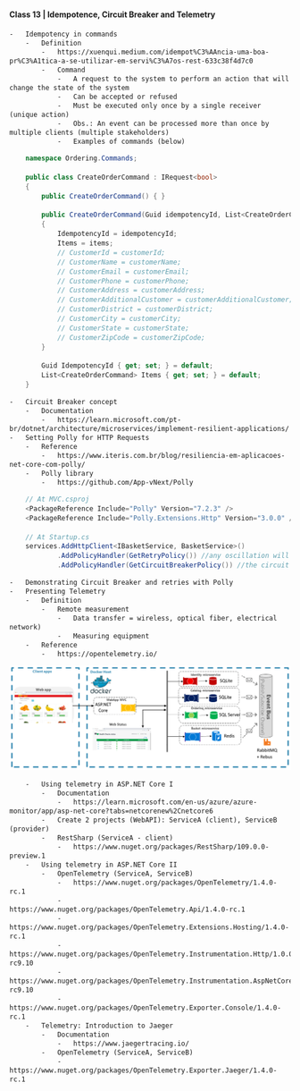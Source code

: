 #### Class 13 | Idempotence, Circuit Breaker and Telemetry
    -   Idempotency in commands
        -   Definition
            -   https://xuenqui.medium.com/idempot%C3%AAncia-uma-boa-pr%C3%A1tica-a-se-utilizar-em-servi%C3%A7os-rest-633c38f4d7c0
            -   Command
                -   A request to the system to perform an action that will change the state of the system
                -   Can be accepted or refused
                -   Must be executed only once by a single receiver (unique action)
                -   Obs.: An event can be processed more than once by multiple clients (multiple stakeholders)
                -   Examples of commands (below)
```c#
    namespace Ordering.Commands;
    
    public class CreateOrderCommand : IRequest<bool>
    {
        public CreateOrderCommand() { }

        public CreateOrderCommand(Guid idempotencyId, List<CreateOrderCommand> items)
        {
            IdempotencyId = idempotencyId;
            Items = items;
            // CustomerId = customerId;
            // CustomerName = customerName;
            // CustomerEmail = customerEmail;
            // CustomerPhone = customerPhone;
            // CustomerAddress = customerAddress;
            // CustomerAdditionalCustomer = customerAdditionalCustomer;
            // CustomerDistrict = customerDistrict;
            // CustomerCity = customerCity;
            // CustomerState = customerState;
            // CustomerZipCode = customerZipCode;
        }

        Guid IdempotencyId { get; set; } = default;
        List<CreateOrderCommand> Items { get; set; } = default;
    }
```
    -   Circuit Breaker concept
        -   Documentation
            -   https://learn.microsoft.com/pt-br/dotnet/architecture/microservices/implement-resilient-applications/
    -   Setting Polly for HTTP Requests
        -   Reference
            -   https://www.iteris.com.br/blog/resiliencia-em-aplicacoes-net-core-com-polly/
        -   Polly library
            -   https://github.com/App-vNext/Polly
```c#
    // At MVC.csproj
    <PackageReference Include="Polly" Version="7.2.3" />
    <PackageReference Include="Polly.Extensions.Http" Version="3.0.0" />

    // At Startup.cs
    services.AddHttpClient<IBasketService, BasketService>()
            .AddPolicyHandler(GetRetryPolicy()) //any oscillation will not bring down the app
            .AddPolicyHandler(GetCircuitBreakerPolicy()) //the circuit is opened to interrupt the application (there was a failure)
```
    -   Demonstrating Circuit Breaker and retries with Polly
    -   Presenting Telemetry
        -   Definition
            -   Remote measurement
                -   Data transfer = wireless, optical fiber, electrical network)
                -   Measuring equipment
        -   Reference
            -   https://opentelemetry.io/
<div align = 'center' justify-content = 'space-around'>
  <img width="1604" alt="Microsservices Project - telemetry" src="./GroceryStore/anatomia.png">
</div>

```
    -   Using telemetry in ASP.NET Core I
        -   Documentation
            -   https://learn.microsoft.com/en-us/azure/azure-monitor/app/asp-net-core?tabs=netcorenew%2Cnetcore6
        -   Create 2 projects (WebAPI): ServiceA (client), ServiceB (provider)
        -   RestSharp (ServiceA - client)
            -   https://www.nuget.org/packages/RestSharp/109.0.0-preview.1
    -   Using telemetry in ASP.NET Core II
        -   OpenTelemetry (ServiceA, ServiceB)
            -   https://www.nuget.org/packages/OpenTelemetry/1.4.0-rc.1
            -   https://www.nuget.org/packages/OpenTelemetry.Api/1.4.0-rc.1
            -   https://www.nuget.org/packages/OpenTelemetry.Extensions.Hosting/1.4.0-rc.1
            -   https://www.nuget.org/packages/OpenTelemetry.Instrumentation.Http/1.0.0-rc9.10
            -   https://www.nuget.org/packages/OpenTelemetry.Instrumentation.AspNetCore/1.0.0-rc9.10
            -   https://www.nuget.org/packages/OpenTelemetry.Exporter.Console/1.4.0-rc.1
    -   Telemetry: Introduction to Jaeger
        -   Documentation
            -   https://www.jaegertracing.io/
        -   OpenTelemetry (ServiceA, ServiceB)
            -   https://www.nuget.org/packages/OpenTelemetry.Exporter.Jaeger/1.4.0-rc.1
```